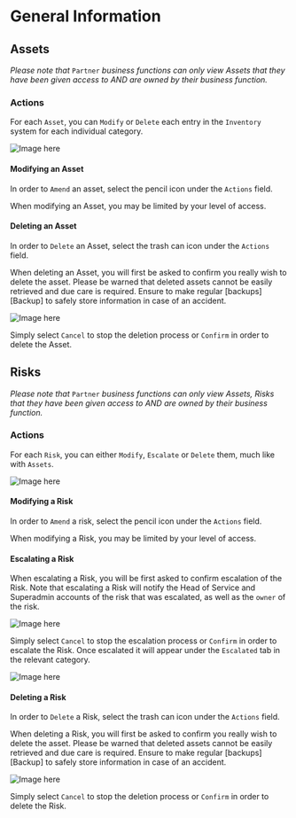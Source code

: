 # General Information

## Assets

*Please note that* `Partner` *business functions can only view Assets that they have been given access to AND are owned by their business function.*

### Actions
For each `Asset`, you can `Modify` or `Delete` each entry in the `Inventory` system for each individual category.

![Image here](https://imssystems.tech/assets/images/docs/img.png "Asset Actions (Amend, Delete).png")

#### Modifying an Asset
In order to `Amend` an asset, select the pencil icon under the `Actions` field.

When modifying an Asset, you may be limited by your level of access.

#### Deleting an Asset
In order to `Delete` an Asset, select the trash can icon under the `Actions` field.

When deleting an Asset, you will first be asked to confirm you really wish to delete the asset. Please be warned that deleted assets cannot be easily retrieved and due care is required. Ensure to make regular [backups][Backup] to safely store information in case of an accident.

![Image here](https://imssystems.tech/assets/images/docs/img.png "Asset Delete Confirmation.png")

Simply select `Cancel` to stop the deletion process or `Confirm` in order to delete the Asset.

## Risks

*Please note that* `Partner` *business functions can only view Assets, Risks that they have been given access to AND are owned by their business function.*

### Actions
For each `Risk`, you can either `Modify`, `Escalate` or `Delete` them, much like with `Assets`.

![Image here](https://imssystems.tech/assets/images/docs/img.png "Risk Actions (Amend, Escalate, Delete).png")

#### Modifying a Risk
In order to `Amend` a risk, select the pencil icon under the `Actions` field.

When modifying a Risk, you may be limited by your level of access.

#### Escalating a Risk
When escalating a Risk, you will be first asked to confirm escalation of the Risk. Note that escalating a Risk will notify the Head of Service and Superadmin accounts of the risk that was escalated, as well as the `owner` of the risk.

![Image here](https://imssystems.tech/assets/images/docs/img.png "Risk Escalation Confirmation.png")

Simply select `Cancel` to stop the escalation process or `Confirm` in order to escalate the Risk. Once escalated it will appear under the `Escalated` tab in the relevant category.

![Image here](https://imssystems.tech/assets/images/docs/img.png "Risk Escalation Location.png")
 
#### Deleting a Risk
In order to `Delete` a Risk, select the trash can icon under the `Actions` field.

When deleting a Risk, you will first be asked to confirm you really wish to delete the asset. Please be warned that deleted assets cannot be easily retrieved and due care is required. Ensure to make regular [backups][Backup] to safely store information in case of an accident.

![Image here](https://imssystems.tech/assets/images/docs/img.png "Risk Delete Confirmation.png")
 
Simply select `Cancel` to stop the deletion process or `Confirm` in order to delete the Risk.